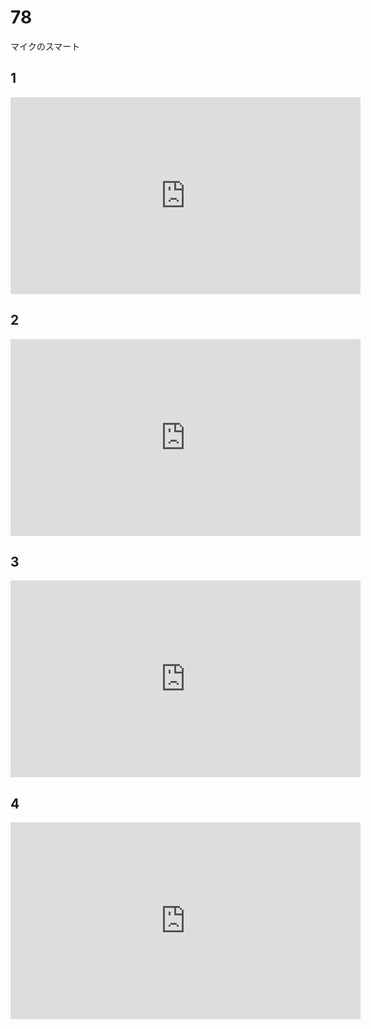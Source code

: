 # 78

マイクのスマート

## 1

<iframe width="560" height="315" src="https://www.youtube.com/embed/rylGbxqLsAU?si=lreAH-XDs5nwz0si" title="YouTube video player" frameborder="0" allow="accelerometer; autoplay; clipboard-write; encrypted-media; gyroscope; picture-in-picture; web-share" allowfullscreen></iframe>

## 2

<iframe width="560" height="315" src="https://www.youtube.com/embed/dWUGQ5zbZlA?si=t4HObTPRkODDraC5" title="YouTube video player" frameborder="0" allow="accelerometer; autoplay; clipboard-write; encrypted-media; gyroscope; picture-in-picture; web-share" allowfullscreen></iframe>

## 3

<iframe width="560" height="315" src="https://www.youtube.com/embed/VqynR-HMuvg?si=vLwWNWU2KwxXIGGr" title="YouTube video player" frameborder="0" allow="accelerometer; autoplay; clipboard-write; encrypted-media; gyroscope; picture-in-picture; web-share" allowfullscreen></iframe>

## 4

<iframe width="560" height="315" src="https://www.youtube.com/embed/Q-4IKdExQL0?si=Ih0Yxt7HdxzwVnXY" title="YouTube video player" frameborder="0" allow="accelerometer; autoplay; clipboard-write; encrypted-media; gyroscope; picture-in-picture; web-share" allowfullscreen></iframe>
